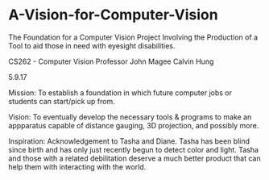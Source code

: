 # A-Vision-for-Computer-Vision
The Foundation for a Computer Vision Project Involving the Production of a Tool to aid those in need with eyesight disabilities.

CS262 - Computer Vision
Professor John Magee
Calvin Hung

5.9.17

Mission: To establish a foundation in which future computer jobs or students can start/pick up from. 

Vision: To eventually develop the necessary tools & programs to make an appparatus capable of distance gauging, 3D projection, and possibly more. 

Inspiration: Acknowledgement to Tasha and Diane. Tasha has been blind since birth and has only just recently begun to detect color  and light. Tasha and those with a related debilitation deserve a much better product that can help them with interacting with the world. 

